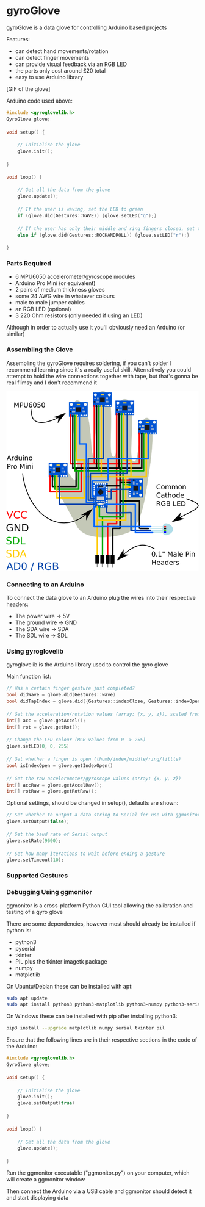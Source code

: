 # gyroGlove

gyroGlove is a data glove for controlling Arduino based projects

Features:

- can detect hand movements/rotation
- can detect finger movements
- can provide visual feedback via an RGB LED
- the parts only cost around £20 total
- easy to use Arduino library

[GIF of the glove]

Arduino code used above:

```c++
#include <gyroglovelib.h>
GyroGlove glove;

void setup() {

    // Initialise the glove
    glove.init();

}

void loop() {

    // Get all the data from the glove
    glove.update();

    // If the user is waving, set the LED to green
    if (glove.did(Gestures::WAVE)) {glove.setLED("g");}

    // If the user has only their middle and ring fingers closed, set to red
    else if (glove.did(Gestures::ROCKANDROLL)) {glove.setLED("r");}

}
```

### Parts Required

- 6 MPU6050 accelerometer/gyroscope modules
- Arduino Pro Mini (or equivalent)
- 2 pairs of medium thickness gloves
- some 24 AWG wire in whatever colours
- male to male jumper cables
- an RGB LED (optional)
- 3 220 Ohm resistors (only needed if using an LED)

Although in order to actually use it you'll obviously need an Arduino (or similar)

### Assembling the Glove

Assembling the gyroGlove requires soldering, if you can't solder I recommend learning since it's a really useful skill. Alternatively you could attempt to hold the wire connections together with tape, but that's gonna be real flimsy and I don't recommend it

![Wiring guide](https://github.com/Lumorti/gyroGlove/raw/master/images/circuits.png "Wiring guide")

### Connecting to an Arduino

To connect the data glove to an Arduino plug the wires into their respective headers:

- The power wire -> 5V
- The ground wire -> GND
- The SDA wire -> SDA
- The SDL wire -> SDL

### Using gyroglovelib

gyroglovelib is the Arduino library used to control the gyro glove

Main function list:

```c++
// Was a certain finger gesture just completed?
bool didWave = glove.did(Gestures::wave)
bool didTapIndex = glove.did({Gestures::indexClose, Gestures::indexOpen})

// Get the acceleration/rotation values (array: {x, y, z}), scaled from 1 -> 10
int[] acc = glove.getAccel();
int[] rot = glove.getRot();

// Change the LED colour (RGB values from 0 -> 255)
glove.setLED(0, 0, 255)

// Get whether a finger is open (thumb/index/middle/ring/little)
bool isIndexOpen = glove.getIndexOpen()

// Get the raw accelerometer/gyroscope values (array: {x, y, z})
int[] accRaw = glove.getAccelRaw();
int[] rotRaw = glove.getRotRaw();
```

Optional settings, should be changed in setup(), defaults are shown:

```c++
// Set whether to output a data string to Serial for use with ggmonitor
glove.setOutput(false);

// Set the baud rate of Serial output
glove.setRate(9600);

// Set how many iterations to wait before ending a gesture
glove.setTimeout(10);
```

### Supported Gestures

### Debugging Using ggmonitor

ggmonitor is a cross-platform Python GUI tool allowing the calibration and testing of a gyro glove

There are some dependencies, however most should already be installed if python is:

- python3
- pyserial
- tkinter
- PIL plus the tkinter imagetk package
- numpy
- matplotlib

On Ubuntu/Debian these can be installed with apt:

```sh
sudo apt update
sudo apt install python3 python3-matplotlib python3-numpy python3-serial python3-tk python3-pil python3-pil.imagetk
```

On Windows these can be installed with pip after installing python3:

```sh
pip3 install --upgrade matplotlib numpy serial tkinter pil
```

Ensure that the following lines are in their respective sections in the code of the Arduino:

```c++
#include <gyroglovelib.h>
GyroGlove glove;

void setup() {

    // Initialise the glove
    glove.init();
    glove.setOutput(true)

}

void loop() {

    // Get all the data from the glove
    glove.update();

}
```

Run the ggmonitor executable ("ggmonitor.py") on your computer, which will create a ggmonitor window

Then connect the Arduino via a USB cable and ggmonitor should detect it and start displaying data
